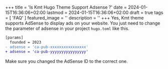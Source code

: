+++
title = 'Is Kmt Hugo Theme Support Adsense ?'
date = 2024-01-15T16:36:06+02:00
lastmod = 2024-01-15T16:36:06+02:00
draft = true
tags = [
    'FAQ'
    ]
featured_image = ''
description = ''
+++
Yes, Kmt theme supports AdSense to display ads on your website. You just need to change the parameter of adsense in your project `hugo.toml` like this.

```diff
[params]
  founded = 2023
- adsense = 'ca-pub-xxxxxxxxxxxxxxxx'
+ adsense = 'ca-pub-yyyyyyyyyyyyyyyy'
```

Make sure you changed the AdSense ID to the correct one.
